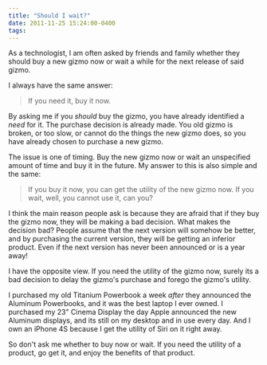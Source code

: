 ```yaml
---
title: "Should I wait?"
date: 2011-11-25 15:24:00-0400
tags: 
---
```


As a technologist, I am often asked by friends and family whether they should buy a new gizmo now or wait a while for the next release of said gizmo.

I always have the same answer:

> If you need it, buy it now.
 
 <!--more-->

By asking me if you *should* buy the gizmo, you have already identified a *need* for it.  The purchase decision is already made.  You old gizmo is broken, or too slow, or cannot do the things the new gizmo does, so you have already chosen to purchase a new gizmo.

The issue is one of timing.  Buy the new gizmo now or wait an unspecified amount of time and buy it in the future.  My answer to this is also simple and the same:

> If you buy it now, you can get the utility of the new gizmo now.  If you wait, well, you cannot use it, can you?

I think the main reason people ask is because they are afraid that if they buy the gizmo now, they will be making a bad decision.  What makes the decision bad?  People assume that the next version will somehow be better, and by purchasing the current version, they will be getting an inferior product.  Even if the next version has never been announced or is a year away!

I have the opposite view.  If you need the utility of the gizmo now, surely its a bad decision to delay the gizmo's purchase and forego the gizmo's utility.

I purchased my old Titanium Powerbook a week *after* they announced the Aluminum Powerbooks, and it was the best laptop I ever owned.  I purchased my 23" Cinema Display the day Apple announced the new Aluminum displays, and its still on my desktop and in use every day.  And I own an iPhone 4S because I get the utility of Siri on it right away.

So don't ask me whether to buy now or wait.  If you need the utility of a product, go get it, and enjoy the benefits of that product.
